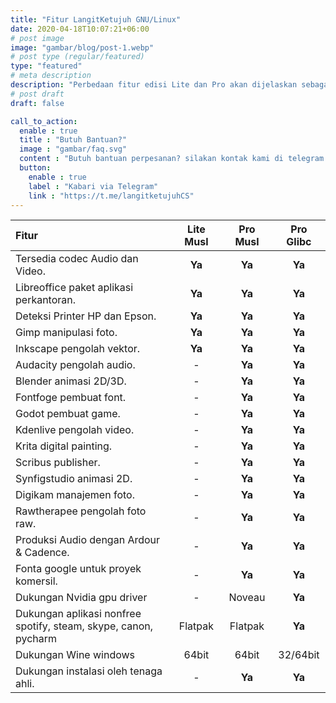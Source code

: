 ```yaml
---
title: "Fitur LangitKetujuh GNU/Linux"
date: 2020-04-18T10:07:21+06:00
# post image
image: "gambar/blog/post-1.webp"
# post type (regular/featured)
type: "featured"
# meta description
description: "Perbedaan fitur edisi Lite dan Pro akan dijelaskan sebagai berikut."
# post draft
draft: false

call_to_action:
  enable : true
  title : "Butuh Bantuan?"
  image : "gambar/faq.svg"
  content : "Butuh bantuan perpesanan? silakan kontak kami di telegram. Balasan akan di respon 3/24 jam."
  button:
    enable : true
    label : "Kabari via Telegram"
    link : "https://t.me/langitketujuhCS"
---
```


Fitur | **Lite Musl** | **Pro Musl** | **Pro Glibc**
:--- | :---: | :---: | :---:
Tersedia codec Audio dan Video. | **Ya** | **Ya** | **Ya**
Libreoffice paket aplikasi perkantoran. | **Ya** | **Ya** | **Ya**
Deteksi Printer HP dan Epson. | **Ya** | **Ya** | **Ya**
Gimp manipulasi foto. | **Ya** | **Ya** | **Ya**
Inkscape pengolah vektor. | **Ya** | **Ya** | **Ya**
Audacity pengolah audio. | - | **Ya** | **Ya**
Blender animasi 2D/3D. | - | **Ya** | **Ya**
Fontfoge pembuat font. | - | **Ya** | **Ya**
Godot pembuat game. | - | **Ya** | **Ya**
Kdenlive pengolah video. | - | **Ya** | **Ya**
Krita digital painting. | - | **Ya** | **Ya**
Scribus publisher. | - | **Ya** | **Ya**
Synfigstudio animasi 2D. | - | **Ya** | **Ya**
Digikam manajemen foto. | - | **Ya** | **Ya**
Rawtherapee pengolah foto raw. | - | **Ya** | **Ya**
Produksi Audio dengan Ardour & Cadence. | - | **Ya** | **Ya**
Fonta google untuk proyek komersil. | - | **Ya** | **Ya**
Dukungan Nvidia gpu driver | - | Noveau | **Ya**
Dukungan aplikasi nonfree<br>spotify, steam, skype, canon, pycharm | Flatpak | Flatpak | **Ya**
Dukungan Wine windows | 64bit | 64bit | 32/64bit
Dukungan instalasi oleh tenaga ahli. | - | **Ya** | **Ya**
